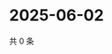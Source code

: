 # 2025-06-02

共 0 条

<!-- BEGIN ZHIHUQUESTIONS -->
<!-- 最后更新时间 Mon Jun 02 2025 22:12:13 GMT+0800 (China Standard Time) -->

<!-- END ZHIHUQUESTIONS -->
